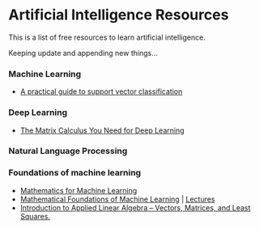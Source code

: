 # Artificial Intelligence Resources


This is a list of free resources to learn artificial intelligence.

Keeping update and appending new things...

### Machine Learning
<ul>
<li><a href="https://scholar.google.com/citations?view_op=view_citation&hl=en&user=SLMkts8AAAAJ&citation_for_view=SLMkts8AAAAJ:X9ykpCP0fEIC" title="Title"> A practical guide to support vector classification</a></li>
</ul>

### Deep Learning
<ul>
<li><a href="https://arxiv.org/abs/1802.01528" title="Title"> The Matrix Calculus You Need for Deep Learning</a></li>
</ul>



### Natural Language Processing


### Foundations of machine learning

<ul>
<li><a href="https://mml-book.github.io/" title="Title">Mathematics for Machine Learning
</a></li>
<li><a href="https://willett.psd.uchicago.edu/teaching/mathematical-foundations-of-machine-learning-fall-2021/" title="Title"> Mathematical Foundations of Machine Learning</a> | <a href="https://voices.uchicago.edu/willett/teaching/mathematical-foundations-of-machine-learning-fall-2020/" title="Title"> Lectures </a></li>
<li><a href="https://web.stanford.edu/~boyd/vmls/" title="Title"> Introduction to Applied Linear Algebra – Vectors, Matrices, and Least Squares.
</a></li>
</ul>
